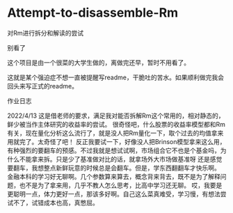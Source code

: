 # Attempt-to-disassemble-Rm
对Rm进行拆分和解读的尝试



















别看了





这个项目是由一个很菜的大学生做的，离做完还早，暂时不用看了。






这就是某个强迫症不想一直被提醒写readme，干脆吐的苦水。如果顺利做完我会回头来写正式的readme。










作业日志

2022/4/13
这是借老师的要求，满足我对能否拆解Rm这个常用的，相对静态的，鲜少被当作主体研究的收益率的尝试。
很奇怪吧，什么股票的收益率模型都和Rm有关，现在量化分析这么流行了，就是没人把Rm量化一下，取个过去的均值拿来用就完了。太奇怪了吧！
反正我要试一下，好像没人把Brinson模型拿来这么用，有种强烈的要翻车的预感。不过我就是想试试啊，市场组合它不也是个基金吗，为什么不能拿来拆。只是少了基准做对比的话，就拿场外大市场做基准呀
还是感觉要翻车，我想整点新鲜玩意的时候总是会翻车。但是，学东西翻翻车才快乐啊。
金融本科的学习好无聊啊。几个参数算来算去，概念背来背去，既不是为了解释问题，也不是为了拿来用，几乎不教人怎么思考，比高中学习还无聊。
哎，我要是更聪明一点，体力更好一点，那该多好啊。自己这么菜真难受，学习慢，有想法尝试不了，试错成本也高，真憋屈。
